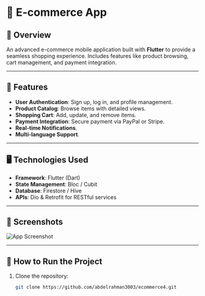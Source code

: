 # 🛒 E-commerce App

## 📖 Overview
An advanced e-commerce mobile application built with **Flutter** to provide a seamless shopping experience. Includes features like product browsing, cart management, and payment integration.

---

## 🌟 Features
- **User Authentication**: Sign up, log in, and profile management.
- **Product Catalog**: Browse items with detailed views.
- **Shopping Cart**: Add, update, and remove items.
- **Payment Integration**: Secure payment via PayPal or Stripe.
- **Real-time Notifications**.
- **Multi-language Support**.

---

## 🖥️ Technologies Used
- **Framework**: Flutter (Dart)
- **State Management**: Bloc / Cubit
- **Database**: Firestore / Hive
- **APIs**: Dio & Retrofit for RESTful services

---

## 📸 Screenshots
![App Screenshot](assets/images/screenshot1.png)

---

## 🚀 How to Run the Project
1. Clone the repository:
   ```bash
   git clone https://github.com/abdelrahman3003/ecommerce4.git
